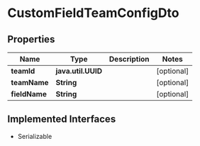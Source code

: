 

# CustomFieldTeamConfigDto


## Properties

Name | Type | Description | Notes
------------ | ------------- | ------------- | -------------
**teamId** | **java.util.UUID** |  |  [optional]
**teamName** | **String** |  |  [optional]
**fieldName** | **String** |  |  [optional]


## Implemented Interfaces

* Serializable


